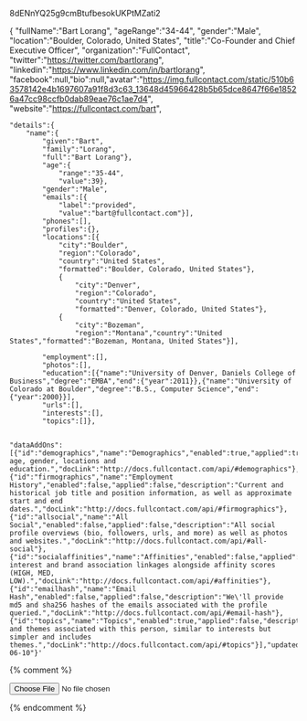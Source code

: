 8dENnYQ25g9cmBtufbesokUKPtMZati2

{
    "fullName":"Bart Lorang",
    "ageRange":"34-44",
    "gender":"Male",
    "location":"Boulder, Colorado, United States",
    "title":"Co-Founder and Chief Executive Officer",
    "organization":"FullContact",
    "twitter":"https://twitter.com/bartlorang",
    "linkedin":"https://www.linkedin.com/in/bartlorang",
    "facebook":null,"bio":null,"avatar":"https://img.fullcontact.com/static/510b63578142e4b1697607a91f8d3c63_13648d45966428b5b65dce8647f66e18526a47cc98ccfb0dab89eae76c1ae7d4",
    "website":"https://fullcontact.com/bart",

    "details":{
        "name":{
            "given":"Bart",
            "family":"Lorang",
            "full":"Bart Lorang"},
            "age":{
                "range":"35-44",
                "value":39},
            "gender":"Male",
            "emails":[{
                "label":"provided",
                "value":"bart@fullcontact.com"}],
            "phones":[],
            "profiles":{},
            "locations":[{
                "city":"Boulder",
                "region":"Colorado",
                "country":"United States",
                "formatted":"Boulder, Colorado, United States"},
                {
                    "city":"Denver",
                    "region":"Colorado",
                    "country":"United States",
                    "formatted":"Denver, Colorado, United States"},
                {
                    "city":"Bozeman",
                    "region":"Montana","country":"United States","formatted":"Bozeman, Montana, United States"}],
            
            "employment":[],
            "photos":[],
            "education":[{"name":"University of Denver, Daniels College of Business","degree":"EMBA","end":{"year":2011}},{"name":"University of Colorado at Boulder","degree":"B.S., Computer Science","end":{"year":2000}}],
            "urls":[],
            "interests":[],
            "topics":[]},
                    
                    
    "dataAddOns":[{"id":"demographics","name":"Demographics","enabled":true,"applied":true,"description":"Name, age, gender, locations and education.","docLink":"http://docs.fullcontact.com/api/#demographics"},{"id":"firmographics","name":"Employment History","enabled":false,"applied":false,"description":"Current and historical job title and position information, as well as approximate start and end dates.","docLink":"http://docs.fullcontact.com/api/#firmographics"},{"id":"allsocial","name":"All Social","enabled":false,"applied":false,"description":"All social profile overviews (bio, followers, urls, and more) as well as photos and websites.","docLink":"http://docs.fullcontact.com/api/#all-social"},{"id":"socialaffinities","name":"Affinities","enabled":false,"applied":false,"description":"Provides interest and brand association linkages alongside affinity scores (HIGH, MED, LOW).","docLink":"http://docs.fullcontact.com/api/#affinities"},{"id":"emailhash","name":"Email Hash","enabled":false,"applied":false,"description":"We\'ll provide md5 and sha256 hashes of the emails associated with the profile queried.","docLink":"http://docs.fullcontact.com/api/#email-hash"},{"id":"topics","name":"Topics","enabled":true,"applied":false,"description":"Topics and themes associated with this person, similar to interests but simpler and includes themes.","docLink":"http://docs.fullcontact.com/api/#topics"}],"updated":"2019-06-10"}'




{% comment %} <form enctype="multipart/form-data">
                <input id="file-0a" class="file" type="file" data-min-file-count="1"> <br />
            </form> {% endcomment %}